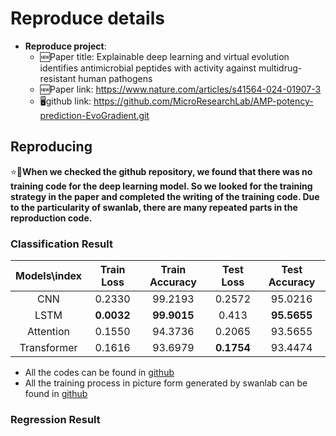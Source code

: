 # Reproduce details

- **Reproduce project**: 
  - 🆕Paper title: Explainable deep learning and virtual evolution identifies antimicrobial peptides with activity against multidrug-resistant human pathogens
  - 🆕Paper link: https://www.nature.com/articles/s41564-024-01907-3
  - 🖥️github link: https://github.com/MicroResearchLab/AMP-potency-prediction-EvoGradient.git

## Reproducing
⭐️🤝**When we checked the github repository, we found that there was no training code for the deep learning model. So we looked for the training strategy in the paper and completed the writing of the training code. Due to the particularity of swanlab, there are many repeated parts in the reproduction code.**

### Classification Result
|  Models\index  | Train Loss | Train Accuracy | Test Loss | Test Accuracy |
| :-------: | :--------: | :------------: | :------: | :------: |
|    CNN    |   0.2330   |     99.2193      |     0.2572     |     95.0216     |
|   LSTM    |   **0.0032** |   **99.9015**      |     0.413     |     **95.5655**     |
| Attention |   0.1550    |     94.3736      |     0.2065     |     93.5655     |
|    Transformer     |      0.1616      |         93.6979       |     **0.1754**     |     93.4474     |
- All the codes can be found in [github]()
- All the training process in picture form generated by swanlab can be found in [github]()

### Regression Result
